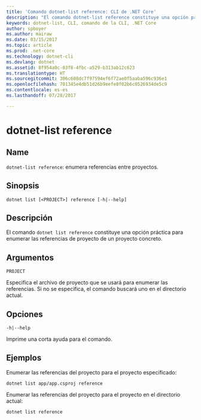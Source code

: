```yaml
---
title: 'Comando dotnet-list reference: CLI de .NET Core'
description: "El comando dotnet-list reference constituye una opción práctica para enumerar referencias entre proyectos."
keywords: dotnet-list, CLI, comando de la CLI, .NET Core
author: spboyer
ms.author: mairaw
ms.date: 03/15/2017
ms.topic: article
ms.prod: .net-core
ms.technology: dotnet-cli
ms.devlang: dotnet
ms.assetid: 8f954a0c-03f8-4fbc-a529-b313ab12c623
ms.translationtype: HT
ms.sourcegitcommit: 306c608dc7f97594ef6f72ae0f5aaba596c936e1
ms.openlocfilehash: 701345e4db51d26b9eefe8f02b6c0526934de5c9
ms.contentlocale: es-es
ms.lasthandoff: 07/28/2017

---
```


# <a name="dotnet-list-reference"></a>dotnet-list reference

## <a name="name"></a>Name

`dotnet-list reference`: enumera referencias entre proyectos.

## <a name="synopsis"></a>Sinopsis

`dotnet list [<PROJECT>] reference [-h|--help]`

## <a name="description"></a>Descripción

El comando `dotnet list reference` constituye una opción práctica para enumerar las referencias de proyecto de un proyecto concreto.

## <a name="arguments"></a>Argumentos

`PROJECT`

Especifica el archivo de proyecto que se usará para enumerar las referencias. Si no se especifica, el comando buscará uno en el directorio actual.

## <a name="options"></a>Opciones

`-h|--help`

Imprime una corta ayuda para el comando.

## <a name="examples"></a>Ejemplos

Enumerar las referencias del proyecto para el proyecto especificado:

`dotnet list app/app.csproj reference`

Enumerar las referencias del proyecto para el proyecto en el directorio actual:

`dotnet list reference`

